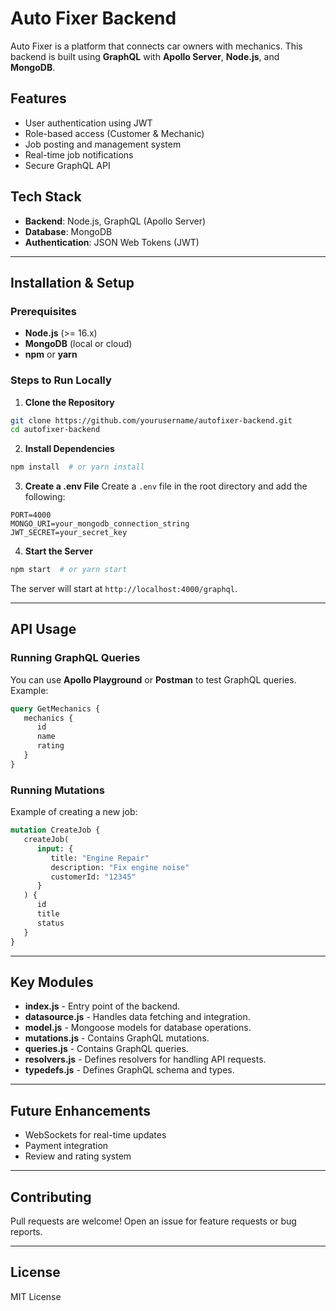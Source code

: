 # Auto Fixer Backend

Auto Fixer is a platform that connects car owners with mechanics. This backend is built using **GraphQL** with **Apollo Server**, **Node.js**, and **MongoDB**.

## Features

-  User authentication using JWT
-  Role-based access (Customer & Mechanic)
-  Job posting and management system
-  Real-time job notifications
-  Secure GraphQL API

## Tech Stack

-  **Backend**: Node.js, GraphQL (Apollo Server)
-  **Database**: MongoDB
-  **Authentication**: JSON Web Tokens (JWT)

---

## Installation & Setup

### Prerequisites

-  **Node.js** (>= 16.x)
-  **MongoDB** (local or cloud)
-  **npm** or **yarn**

### Steps to Run Locally

1. **Clone the Repository**

```bash
git clone https://github.com/yourusername/autofixer-backend.git
cd autofixer-backend
```

2. **Install Dependencies**

```bash
npm install  # or yarn install
```

3. **Create a .env File**
   Create a `.env` file in the root directory and add the following:

```env
PORT=4000
MONGO_URI=your_mongodb_connection_string
JWT_SECRET=your_secret_key
```

4. **Start the Server**

```bash
npm start  # or yarn start
```

The server will start at `http://localhost:4000/graphql`.

---

## API Usage

### Running GraphQL Queries

You can use **Apollo Playground** or **Postman** to test GraphQL queries. Example:

```graphql
query GetMechanics {
   mechanics {
      id
      name
      rating
   }
}
```

### Running Mutations

Example of creating a new job:

```graphql
mutation CreateJob {
   createJob(
      input: {
         title: "Engine Repair"
         description: "Fix engine noise"
         customerId: "12345"
      }
   ) {
      id
      title
      status
   }
}
```

---

## Key Modules

-  **index.js** - Entry point of the backend.
-  **datasource.js** - Handles data fetching and integration.
-  **model.js** - Mongoose models for database operations.
-  **mutations.js** - Contains GraphQL mutations.
-  **queries.js** - Contains GraphQL queries.
-  **resolvers.js** - Defines resolvers for handling API requests.
-  **typedefs.js** - Defines GraphQL schema and types.

---

## Future Enhancements

-  WebSockets for real-time updates
-  Payment integration
-  Review and rating system

---

## Contributing

Pull requests are welcome! Open an issue for feature requests or bug reports.

---

## License

MIT License
